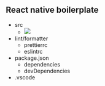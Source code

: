 ## React native boilerplate

- src
  - <img src="https://drive.google.com/file/d/1RzsKlvlIk9PxD6s7BmtQBaeud0IsBz_9/view?usp=sharing">
- lint/formatter
  - prettierrc
  - eslintrc
- package.json
  - dependencies
  - devDependencies
- .vscode
